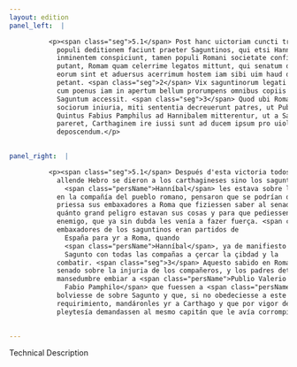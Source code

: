```yaml
---
layout: edition
panel_left:  |

          <p><span class="seg">5.1</span> Post hanc uictoriam cuncti trans Iberim
            populi deditionem faciunt praeter Saguntinos, qui etsi Hannibalem suis ceruicibus
            inminentem conspiciunt, tamen populi Romani societate confisi defensionem suscipiendam
            putant, Romam quam celerrime legatos mittunt, qui senatum doceant quanto in periculo res
            eorum sint et aduersus acerrimum hostem iam sibi uim haud dubie inferentem auxilium
            petant. <span class="seg">2</span> Vix saguntinorum legati ex Hispania discesserant Romam profecturi,
            cum poenus iam in apertum bellum prorumpens omnibus copiis ad obsidendumoppugnandumque
            Saguntum accessit. <span class="seg">3</span> Quod ubi Romam nuntiatum est, agitatumque in senatu de
            sociorum iniuria, miti sententia decreuerunt patres, ut Publius Valerius Flaccus et
            Quintus Fabius Pamphilus ad Hannibalem mitterentur, ut a Sagunto recederet, qui si non
            pareret, Carthaginem ire iussi sunt ad ducem ipsum pro uiolato foedere
            deposcendum.</p>
        

panel_right:  |

          <p><span class="seg">5.1</span> Después d'esta victoria todos los pueblos
            allende Hebro se dieron a los carthagineses sino los saguntinos, los quales aunque vían cómo
              <span class="persName">Hanníbal</span> les estava sobre las çervizes, mas, teniendo confiança
            en la compañía del pueblo romano, pensaron que se podrían defender, y embiaron a grand
            priessa sus embaxadores a Roma que fiziessen saber al senado en
            quánto grand peligro estavan sus cosas y para que pediessen ayuda contra el muy áspero
            enemigo, que ya sin dubda les venía a fazer fuerça. <span class="seg">2</span> Escassamente los
            embaxadores de los saguntinos eran partidos de
              España para yr a Roma, quando
              <span class="persName">Hanníbal</span>, ya de manifiesto para romper guerra, vino sobre
              Sagunto con todas las compañas a çercar la çibdad y la
            combatir. <span class="seg">3</span> Aquesto sabido en Roma, discutieron en el
            senado sobre la injuria de los compañeros, y los padres determinaron con acuerdo de
            mansedumbre embiar a <span class="persName">Publio Valerio Flacco</span> y a <span class="persName">Quinto
              Fabio Pamphilo</span> que fuessen a <span class="persName">Hanníbal</span> a que se
            bolviesse de sobre Sagunto y que, si no obedeciesse a este
            requirimiento, mandáronles yr a Carthago y que por vigor de la
            pleytesía demandassen al mesmo capitán que le avía corrompido.</p>
        

---
```


Technical Description 